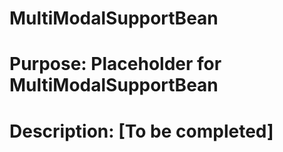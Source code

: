 # MultiModalSupportBean 
# Purpose: Placeholder for MultiModalSupportBean 
 
# Description: [To be completed] 

